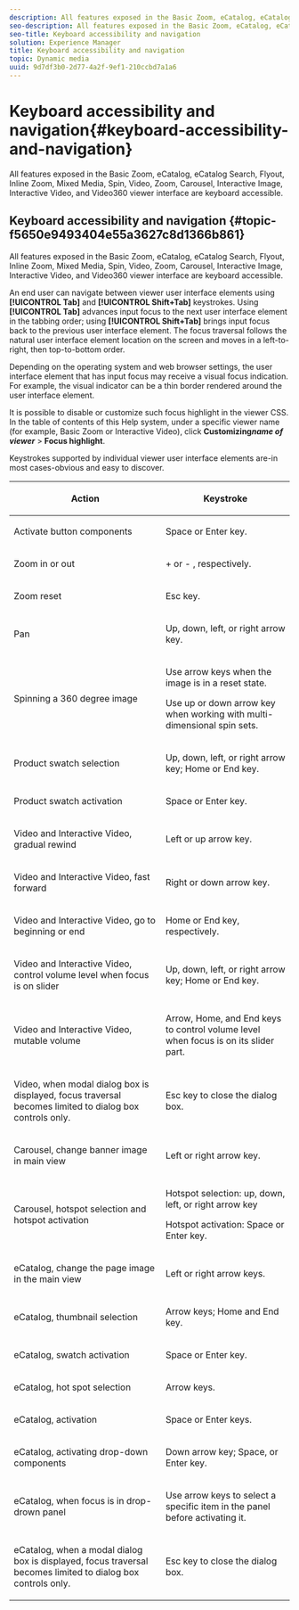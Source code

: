 ```yaml
---
description: All features exposed in the Basic Zoom, eCatalog, eCatalog Search, Flyout, Inline Zoom, Mixed Media, Spin, Video, Zoom, Carousel, Interactive Image, Interactive Video, and Video360 viewer interface are keyboard accessible.
seo-description: All features exposed in the Basic Zoom, eCatalog, eCatalog Search, Flyout, Inline Zoom, Mixed Media, Spin, Video, Zoom, Carousel, Interactive Image, Interactive Video, and Video360 viewer interface are keyboard accessible.
seo-title: Keyboard accessibility and navigation
solution: Experience Manager
title: Keyboard accessibility and navigation
topic: Dynamic media
uuid: 9d7df3b0-2d77-4a2f-9ef1-210ccbd7a1a6
---
```


# Keyboard accessibility and navigation{#keyboard-accessibility-and-navigation}

All features exposed in the Basic Zoom, eCatalog, eCatalog Search, Flyout, Inline Zoom, Mixed Media, Spin, Video, Zoom, Carousel, Interactive Image, Interactive Video, and Video360 viewer interface are keyboard accessible.

## Keyboard accessibility and navigation {#topic-f5650e9493404e55a3627c8d1366b861}

All features exposed in the Basic Zoom, eCatalog, eCatalog Search, Flyout, Inline Zoom, Mixed Media, Spin, Video, Zoom, Carousel, Interactive Image, Interactive Video, and Video360 viewer interface are keyboard accessible. 

An end user can navigate between viewer user interface elements using **[!UICONTROL Tab]** and **[!UICONTROL Shift+Tab]** keystrokes. Using **[!UICONTROL Tab]** advances input focus to the next user interface element in the tabbing order; using **[!UICONTROL Shift+Tab]** brings input focus back to the previous user interface element. The focus traversal follows the natural user interface element location on the screen and moves in a left-to-right, then top-to-bottom order.

Depending on the operating system and web browser settings, the user interface element that has input focus may receive a visual focus indication. For example, the visual indicator can be a thin border rendered around the user interface element.

It is possible to disable or customize such focus highlight in the viewer CSS. In the table of contents of this Help system, under a specific viewer name (for example, Basic Zoom or Interactive Video), click **Customizing*name of viewer*** > **Focus highlight**.

Keystrokes supported by individual viewer user interface elements are-in most cases-obvious and easy to discover.

<table id="table_8C49100412224324BF1DBF7FDFDCCBF8"> 
 <thead> 
  <tr> 
   <th colname="col1" class="entry"> <p>Action </p> </th> 
   <th colname="col2" class="entry"> <p>Keystroke </p> </th> 
  </tr> 
 </thead>
 <tbody> 
  <tr> 
   <td colname="col1"> <p>Activate button components </p> </td> 
   <td colname="col2"> <p>Space or Enter key. </p> </td> 
  </tr> 
  <tr> 
   <td colname="col1"> <p>Zoom in or out </p> </td> 
   <td colname="col2"> <p> <span class="uicontrol"> + </span> or <span class="uicontrol"> - </span>, respectively. </p> </td> 
  </tr> 
  <tr> 
   <td colname="col1"> <p>Zoom reset </p> </td> 
   <td colname="col2"> <p>Esc key. </p> </td> 
  </tr> 
  <tr> 
   <td colname="col1"> <p>Pan </p> </td> 
   <td colname="col2"> <p>Up, down, left, or right arrow key. </p> </td> 
  </tr> 
  <tr> 
   <td colname="col1"> <p>Spinning a 360 degree image </p> </td> 
   <td colname="col2"> <p>Use arrow keys when the image is in a reset state. </p> <p>Use up or down arrow key when working with multi-dimensional spin sets. </p> </td> 
  </tr> 
  <tr> 
   <td colname="col1"> <p>Product swatch selection </p> </td> 
   <td colname="col2"> <p>Up, down, left, or right arrow key; Home or End key. </p> </td> 
  </tr> 
  <tr> 
   <td colname="col1"> <p>Product swatch activation </p> </td> 
   <td colname="col2"> <p>Space or Enter key. </p> </td> 
  </tr> 
  <tr> 
   <td colname="col1"> <p>Video and Interactive Video, gradual rewind </p> </td> 
   <td colname="col2"> <p>Left or up arrow key. </p> </td> 
  </tr> 
  <tr> 
   <td colname="col1"> <p>Video and Interactive Video, fast forward </p> </td> 
   <td colname="col2"> <p>Right or down arrow key. </p> </td> 
  </tr> 
  <tr> 
   <td colname="col1"> <p>Video and Interactive Video, go to beginning or end </p> </td> 
   <td colname="col2"> <p>Home or End key, respectively. </p> </td> 
  </tr> 
  <tr> 
   <td colname="col1"> <p>Video and Interactive Video, control volume level when focus is on slider </p> </td> 
   <td colname="col2"> <p>Up, down, left, or right arrow key; Home or End key. </p> </td> 
  </tr> 
  <tr> 
   <td colname="col1"> <p>Video and Interactive Video, mutable volume </p> </td> 
   <td colname="col2"> <p>Arrow, Home, and End keys to control volume level when focus is on its slider part. </p> </td> 
  </tr> 
  <tr> 
   <td colname="col1"> <p>Video, when modal dialog box is displayed, focus traversal becomes limited to dialog box controls only. </p> </td> 
   <td colname="col2"> <p>Esc key to close the dialog box. </p> </td> 
  </tr> 
  <tr> 
   <td colname="col1"> <p>Carousel, change banner image in main view </p> </td> 
   <td colname="col2"> <p>Left or right arrow key. </p> </td> 
  </tr> 
  <tr> 
   <td colname="col1"> <p>Carousel, hotspot selection and hotspot activation </p> </td> 
   <td colname="col2"> <p>Hotspot selection: up, down, left, or right arrow key </p> <p>Hotspot activation: Space or Enter key. </p> </td> 
  </tr> 
  <tr> 
   <td colname="col1"> <p>eCatalog, change the page image in the main view </p> </td> 
   <td colname="col2"> <p> Left or right arrow keys. </p> </td> 
  </tr> 
  <tr> 
   <td colname="col1"> <p>eCatalog, thumbnail selection </p> </td> 
   <td colname="col2"> <p>Arrow keys; Home and End key. </p> </td> 
  </tr> 
  <tr> 
   <td colname="col1"> <p>eCatalog, swatch activation </p> </td> 
   <td colname="col2"> <p>Space or Enter key. </p> </td> 
  </tr> 
  <tr> 
   <td colname="col1"> <p>eCatalog, hot spot selection </p> </td> 
   <td colname="col2"> <p>Arrow keys. </p> </td> 
  </tr> 
  <tr> 
   <td colname="col1"> <p>eCatalog, activation </p> </td> 
   <td colname="col2"> <p>Space or Enter keys. </p> </td> 
  </tr> 
  <tr> 
   <td colname="col1"> <p>eCatalog, activating drop-down components </p> </td> 
   <td colname="col2"> <p> Down arrow key; Space, or Enter key. </p> </td> 
  </tr> 
  <tr> 
   <td colname="col1"> <p>eCatalog, when focus is in drop-drown panel </p> </td> 
   <td colname="col2"> <p>Use arrow keys to select a specific item in the panel before activating it. </p> </td> 
  </tr> 
  <tr> 
   <td colname="col1"> <p>eCatalog, when a modal dialog box is displayed, focus traversal becomes limited to dialog box controls only. </p> </td> 
   <td colname="col2"> <p>Esc key to close the dialog box. </p> </td> 
  </tr> 
 </tbody> 
</table>

